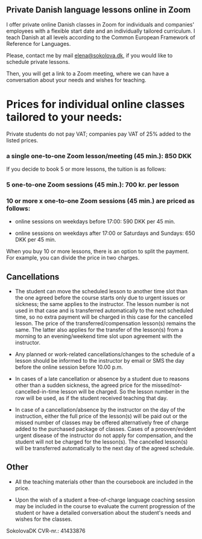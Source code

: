 
## Private Danish language lessons online in Zoom 

I offer private online Danish classes in Zoom for individuals and companies' employees with a flexible start date and an individually tailored curriculum. I teach Danish at all levels according to the Common European Framework of Reference for Languages. 

Please, contact me by mail [elena@sokolova.dk](mailto:elena@sokolova.dk), if you would like to schedule private lessons.

Then, you will get a link to a Zoom meeting, where we can have a conversation about your needs and wishes for teaching. 

# Prices for individual online classes tailored to your needs:

Private students do not pay VAT; companies pay VAT of 25% added to the listed prices.

### a single one-to-one Zoom lesson/meeting (45 min.): 850 DKK

If you decide to book 5 or more lessons, the tuition is as follows:

### 5 one-to-one Zoom sessions (45 min.): 700 kr. per lesson

### 10 or more x one-to-one Zoom sessions (45 min.) are priced as follows:

 * online sessions on weekdays before 17:00: 590 DKK per 45 min. 

 * online sessions on weekdays after 17:00 or Saturdays and Sundays: 650 DKK per 45 min. 

When you buy 10 or more lessons, there is an option to split the payment. For example, you can divide the price in two charges. 


## Cancellations 

* The student can move the scheduled lesson to another time slot than the one agreed before the course starts only due to urgent issues or sickness; the same applies to the instructor. The lesson number is not used in that case and is transferred automatically to the next scheduled time, so no extra payment will be charged in this case for the cancelled lesson. The price of the transferred/compensation lesson(s) remains the same. The latter also applies for the transfer of the lesson(s) from a morning to an evening/weekend time slot upon agreement with the instructor. 

* Any planned or work-related cancellations/changes to the schedule of a lesson should be informed to the instructor by email or SMS the day before the online session before 10.00 p.m. 

* In cases of a late cancellation or absence by a student due to reasons other than a sudden sickness, the agreed price for the missed/not-cancelled-in-time lesson will be charged. So the lesson number in the row will be used, as if the student received teaching that day. 

* In case of a cancellation/absence by the instructor on the day of the instruction, either the full price of the lesson(s) will be paid out or the missed number of classes may be offered alternatively free of charge added to the purchased package of classes. Cases of a prooven/evident urgent disease of the instructor do not apply for compensation, and the student will not be charged for the lesson(s). The cancelled lesson(s) will be transferred automatically to the next day of the agreed schedule. 


## Other

* All the teaching materials other than the coursebook are included in the price. 

* Upon the wish of a student a free-of-charge language coaching session may be included in the course to evaluate the current progression of the
student or have a detailed conversation about the student's needs and wishes for the classes. 


SokolovaDK CVR-nr.: 41433876
